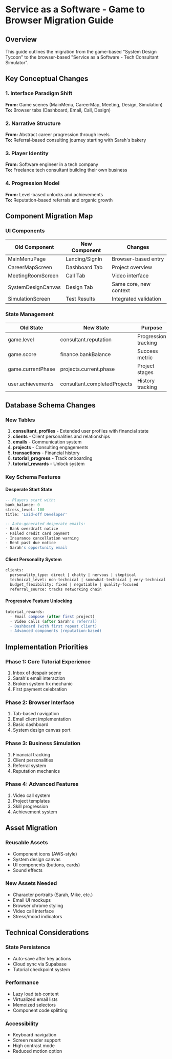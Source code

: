 # Service as a Software - Game to Browser Migration Guide

## Overview

This guide outlines the migration from the game-based "System Design Tycoon" to the browser-based "Service as a Software - Tech Consultant Simulator".

## Key Conceptual Changes

### 1. Interface Paradigm Shift
**From:** Game scenes (MainMenu, CareerMap, Meeting, Design, Simulation)  
**To:** Browser tabs (Dashboard, Email, Call, Design)

### 2. Narrative Structure
**From:** Abstract career progression through levels  
**To:** Referral-based consulting journey starting with Sarah's bakery

### 3. Player Identity
**From:** Software engineer in a tech company  
**To:** Freelance tech consultant building their own business

### 4. Progression Model
**From:** Level-based unlocks and achievements  
**To:** Reputation-based referrals and organic growth

## Component Migration Map

### UI Components
| Old Component | New Component | Changes |
|--------------|---------------|----------|
| MainMenuPage | Landing/SignIn | Browser-based entry |
| CareerMapScreen | Dashboard Tab | Project overview |
| MeetingRoomScreen | Call Tab | Video interface |
| SystemDesignCanvas | Design Tab | Same core, new context |
| SimulationScreen | Test Results | Integrated validation |

### State Management
| Old State | New State | Purpose |
|-----------|-----------|---------|
| game.level | consultant.reputation | Progression tracking |
| game.score | finance.bankBalance | Success metric |
| game.currentPhase | projects.current.phase | Project stages |
| user.achievements | consultant.completedProjects | History tracking |

## Database Schema Changes

### New Tables
1. **consultant_profiles** - Extended user profiles with financial state
2. **clients** - Client personalities and relationships  
3. **emails** - Communication system
4. **projects** - Consulting engagements
5. **transactions** - Financial history
6. **tutorial_progress** - Track onboarding
7. **tutorial_rewards** - Unlock system

### Key Schema Features

#### Desperate Start State
```sql
-- Players start with:
bank_balance: 0
stress_level: 100
title: 'Laid-off Developer'

-- Auto-generated desperate emails:
- Bank overdraft notice
- Failed credit card payment  
- Insurance cancellation warning
- Rent past due notice
- Sarah's opportunity email
```

#### Client Personality System
```sql
clients:
  personality_type: direct | chatty | nervous | skeptical
  technical_level: non-technical | somewhat-technical | very-technical
  budget_flexibility: fixed | negotiable | quality-focused
  referral_source: tracks networking chain
```

#### Progressive Feature Unlocking
```sql
tutorial_rewards:
  - Email compose (after first project)
  - Video calls (after Sarah's referral)
  - Dashboard (with first repeat client)
  - Advanced components (reputation-based)
```

## Implementation Priorities

### Phase 1: Core Tutorial Experience
1. Inbox of despair scene
2. Sarah's email interaction
3. Broken system fix mechanic
4. First payment celebration

### Phase 2: Browser Interface
1. Tab-based navigation
2. Email client implementation
3. Basic dashboard
4. System design canvas port

### Phase 3: Business Simulation
1. Financial tracking
2. Client personalities
3. Referral system
4. Reputation mechanics

### Phase 4: Advanced Features
1. Video call system
2. Project templates
3. Skill progression
4. Achievement system

## Asset Migration

### Reusable Assets
- Component icons (AWS-style)
- System design canvas
- UI components (buttons, cards)
- Sound effects

### New Assets Needed
- Character portraits (Sarah, Mike, etc.)
- Email UI mockups
- Browser chrome styling
- Video call interface
- Stress/mood indicators

## Technical Considerations

### State Persistence
- Auto-save after key actions
- Cloud sync via Supabase
- Tutorial checkpoint system

### Performance
- Lazy load tab content
- Virtualized email lists
- Memoized selectors
- Component code splitting

### Accessibility
- Keyboard navigation
- Screen reader support
- High contrast mode
- Reduced motion option 